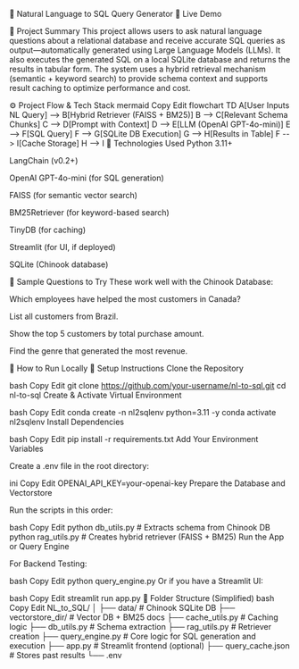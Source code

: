 🧠 Natural Language to SQL Query Generator
🔗 Live Demo <!-- Replace with actual deployed URL -->

🚀 Project Summary
This project allows users to ask natural language questions about a relational database and receive accurate SQL queries as output—automatically generated using Large Language Models (LLMs). It also executes the generated SQL on a local SQLite database and returns the results in tabular form. The system uses a hybrid retrieval mechanism (semantic + keyword search) to provide schema context and supports result caching to optimize performance and cost.

⚙️ Project Flow & Tech Stack
mermaid
Copy
Edit
flowchart TD
    A[User Inputs NL Query] --> B[Hybrid Retriever (FAISS + BM25)]
    B --> C[Relevant Schema Chunks]
    C --> D[Prompt with Context]
    D --> E[LLM (OpenAI GPT-4o-mini)]
    E --> F[SQL Query]
    F --> G[SQLite DB Execution]
    G --> H[Results in Table]
    F --> I[Cache Storage]
    H --> I
🔧 Technologies Used
Python 3.11+

LangChain (v0.2+)

OpenAI GPT-4o-mini (for SQL generation)

FAISS (for semantic vector search)

BM25Retriever (for keyword-based search)

TinyDB (for caching)

Streamlit (for UI, if deployed)

SQLite (Chinook database)

💬 Sample Questions to Try
These work well with the Chinook Database:

Which employees have helped the most customers in Canada?

List all customers from Brazil.

Show the top 5 customers by total purchase amount.

Find the genre that generated the most revenue.

🧪 How to Run Locally
🔨 Setup Instructions
Clone the Repository

bash
Copy
Edit
git clone https://github.com/your-username/nl-to-sql.git
cd nl-to-sql
Create & Activate Virtual Environment

bash
Copy
Edit
conda create -n nl2sqlenv python=3.11 -y
conda activate nl2sqlenv
Install Dependencies

bash
Copy
Edit
pip install -r requirements.txt
Add Your Environment Variables

Create a .env file in the root directory:

ini
Copy
Edit
OPENAI_API_KEY=your-openai-key
Prepare the Database and Vectorstore

Run the scripts in this order:

bash
Copy
Edit
python db_utils.py       # Extracts schema from Chinook DB
python rag_utils.py      # Creates hybrid retriever (FAISS + BM25)
Run the App or Query Engine

For Backend Testing:

bash
Copy
Edit
python query_engine.py
Or if you have a Streamlit UI:

bash
Copy
Edit
streamlit run app.py
📂 Folder Structure (Simplified)
bash
Copy
Edit
NL_to_SQL/
│
├── data/                  # Chinook SQLite DB
├── vectorstore_dir/      # Vector DB + BM25 docs
├── cache_utils.py        # Caching logic
├── db_utils.py           # Schema extraction
├── rag_utils.py          # Retriever creation
├── query_engine.py       # Core logic for SQL generation and execution
├── app.py                # Streamlit frontend (optional)
├── query_cache.json      # Stores past results
└── .env
